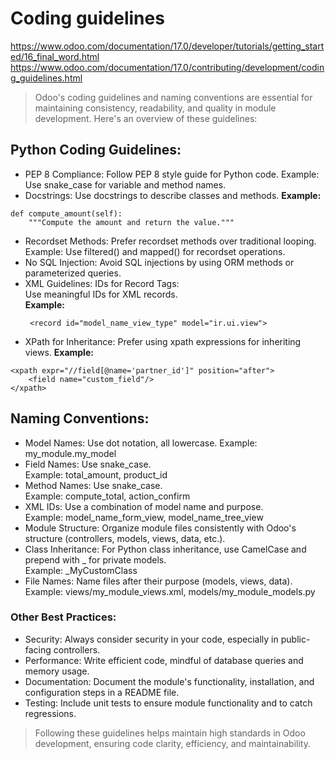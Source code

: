 # Coding guidelines
https://www.odoo.com/documentation/17.0/developer/tutorials/getting_started/16_final_word.html
https://www.odoo.com/documentation/17.0/contributing/development/coding_guidelines.html

> Odoo's coding guidelines and naming conventions are essential for maintaining consistency, readability, and quality in module development. Here's an overview of these guidelines:

## Python Coding Guidelines:
- PEP 8 Compliance:
Follow PEP 8 style guide for Python code.
Example: Use snake_case for variable and method names.
- Docstrings:
Use docstrings to describe classes and methods.
**Example:**
```
def compute_amount(self):
    """Compute the amount and return the value."""
```
- Recordset Methods:
Prefer recordset methods over traditional looping.  
Example: Use filtered() and mapped() for recordset operations.
- No SQL Injection:
  Avoid SQL injections by using ORM methods or parameterized queries.
- XML Guidelines:
IDs for Record Tags:  
Use meaningful IDs for XML records.  
**Example:**
  ```
   <record id="model_name_view_type" model="ir.ui.view">
  ```
- XPath for Inheritance:
Prefer using xpath expressions for inheriting views.
**Example:**
```
<xpath expr="//field[@name='partner_id']" position="after">
    <field name="custom_field"/>
</xpath>
```

## Naming Conventions:
- Model Names:
Use dot notation, all lowercase. 
Example: my_module.my_model  
- Field Names:
Use snake_case.  
Example: total_amount, product_id  
- Method Names:
Use snake_case.  
Example: compute_total, action_confirm  
- XML IDs:
 Use a combination of model name and purpose.  
 Example: model_name_form_view, model_name_tree_view  
- Module Structure:
Organize module files consistently with Odoo's structure (controllers, models, views, data, etc.).  
- Class Inheritance:
For Python class inheritance, use CamelCase and prepend with _ for private models.  
Example: _MyCustomClass  
- File Names:
 Name files after their purpose (models, views, data).  
 Example: views/my_module_views.xml, models/my_module_models.py  
### Other Best Practices:
- Security: Always consider security in your code, especially in public-facing controllers.
- Performance: Write efficient code, mindful of database queries and memory usage.
- Documentation: Document the module's functionality, installation, and configuration steps in a README file.
- Testing: Include unit tests to ensure module functionality and to catch regressions.
> Following these guidelines helps maintain high standards in Odoo development, ensuring code clarity, efficiency, and maintainability.







